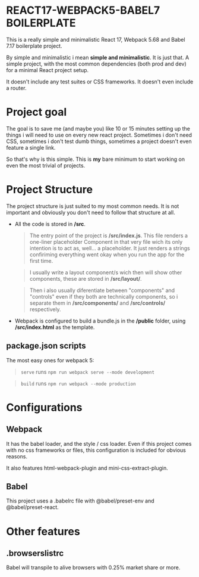 # REACT17-WEBPACK5-BABEL7 BOILERPLATE

This is a really simple and minimalistic React 17, Webpack 5.68 and Babel 7.17 boilerplate project.

By simple and minimalistic i mean **simple and minimalistic**.
It is just that. A simple project, with the most common dependencies (both prod and dev) for a minimal React project setup.

It doesn't include any test suites or CSS frameworks. It doesn't even include a router.

# Project goal

The goal is to save me (and maybe you) like 10 or 15 minutes setting up the things i will need to use on every new react project. Sometimes i don't need CSS, sometimes i don't test dumb things, sometimes a project doesn't even feature a single link.

So that's why is this simple. This is **my** bare minimum to start working on even the most trivial of projects.

# Project Structure

The project structure is just suited to my most common needs.
It is not important and obviously you don't need to follow that structure at all.

- All the code is stored in **/src**.

  > The entry point of the project is **/src/index.js**. This file renders a one-liner placeholder Component in that very file wich its only intention is to act as, well... a placeholder. It just renders a strings confiriming everything went okay when you run the app for the first time.

  > I usually write a layout component/s wich then will show other components, these are stored in **/src/layout/**.

  > Then i also usually diferentiate between "components" and "controls" even if they both are technically components, so i separate them in **/src/components/** and **/src/controls/** respectively.

- Webpack is configured to build a bundle.js in the **/public** folder, using **/src/index.html** as the template.

## package.json scripts

The most easy ones for webpack 5:

> `serve` runs `npm run webpack serve --mode development`

> `build` runs `npm run webpack --mode production`

# Configurations

## Webpack

It has the babel loader, and the style / css loader.
Even if this project comes with no css frameworks or files, this configuration is included for obvious reasons.

It also features html-webpack-plugin and mini-css-extract-plugin.

## Babel

This project uses a .babelrc file with @babel/preset-env and @babel/preset-react.

# Other features

## .browserslistrc

Babel will transpile to alive browsers with 0.25% market share or more.

